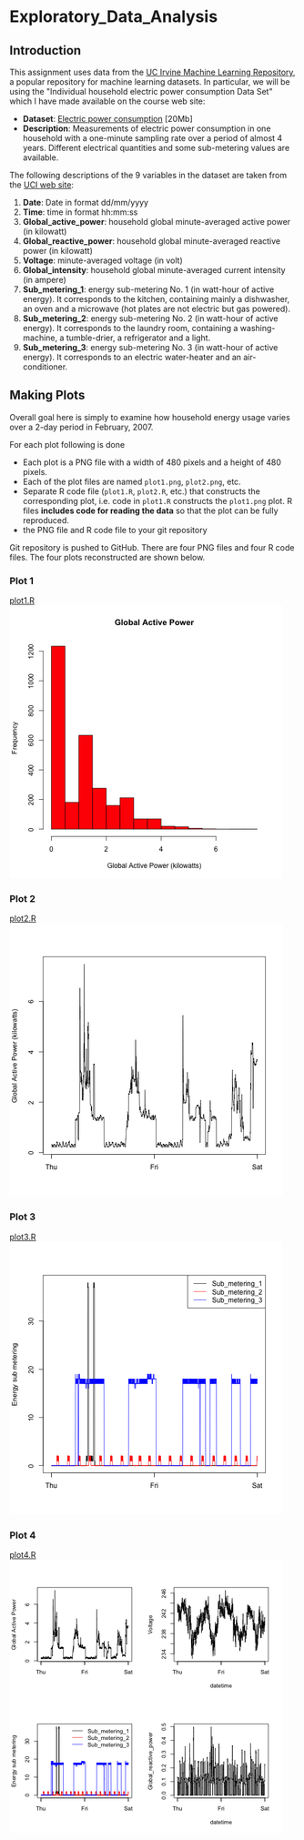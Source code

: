 # Exploratory_Data_Analysis

## Introduction
This assignment uses data from the <a href="http://archive.ics.uci.edu/ml/">UC Irvine Machine Learning Repository</a>, a popular repository for machine learning datasets. In particular, we will be using the "Individual household electric power consumption Data Set" which I have made available on the course web site:
* <b>Dataset</b>: <a href="https://d396qusza40orc.cloudfront.net/exdata%2Fdata%2Fhousehold_power_consumption.zip">Electric power consumption</a> [20Mb]
* <b>Description</b>: Measurements of electric power consumption in one household with a one-minute sampling rate over a period of almost 4 years. Different electrical quantities and some sub-metering values are available.

The following descriptions of the 9 variables in the dataset are taken from the <a href="https://archive.ics.uci.edu/ml/datasets/Individual+household+electric+power+consumption">UCI web site</a>:
<ol>
<li><b>Date</b>: Date in format dd/mm/yyyy </li>
<li><b>Time</b>: time in format hh:mm:ss </li>
<li><b>Global_active_power</b>: household global minute-averaged active power (in kilowatt) </li>
<li><b>Global_reactive_power</b>: household global minute-averaged reactive power (in kilowatt) </li>
<li><b>Voltage</b>: minute-averaged voltage (in volt) </li>
<li><b>Global_intensity</b>: household global minute-averaged current intensity (in ampere) </li>
<li><b>Sub_metering_1</b>: energy sub-metering No. 1 (in watt-hour of active energy). It corresponds to the kitchen, containing mainly a dishwasher, an oven and a microwave (hot plates are not electric but gas powered). </li>
<li><b>Sub_metering_2</b>: energy sub-metering No. 2 (in watt-hour of active energy). It corresponds to the laundry room, containing a washing-machine, a tumble-drier, a refrigerator and a light. </li>
<li><b>Sub_metering_3</b>: energy sub-metering No. 3 (in watt-hour of active energy). It corresponds to an electric water-heater and an air-conditioner.</li>
</ol>

## Making Plots
Overall goal here is simply to examine how household energy usage varies over a 2-day period in February, 2007.

For each plot following is done
* Each plot is a PNG file with a width of 480 pixels and a height of 480 pixels.
* Each of the plot files are named `plot1.png`, `plot2.png`, etc.
* Separate R code file (`plot1.R`, `plot2.R`, etc.) that constructs the corresponding plot, i.e. code in `plot1.R` constructs the `plot1.png` plot. R files **includes code for reading the data** so that the plot can be fully reproduced.
* the PNG file and R code file to your git repository

Git repository is pushed to GitHub. There are four PNG files and four R code files.
The four plots reconstructed are shown below. 

### Plot 1
[plot1.R](plot1.R)
![plot 1](plot1.png)

### Plot 2
[plot2.R](plot2.R)
![plot 2](plot2.png) 

### Plot 3
[plot3.R](plot3.R)
![plot 3](plot3.png) 

### Plot 4
[plot4.R](plot4.R)
![plot 4](plot4.png) 
